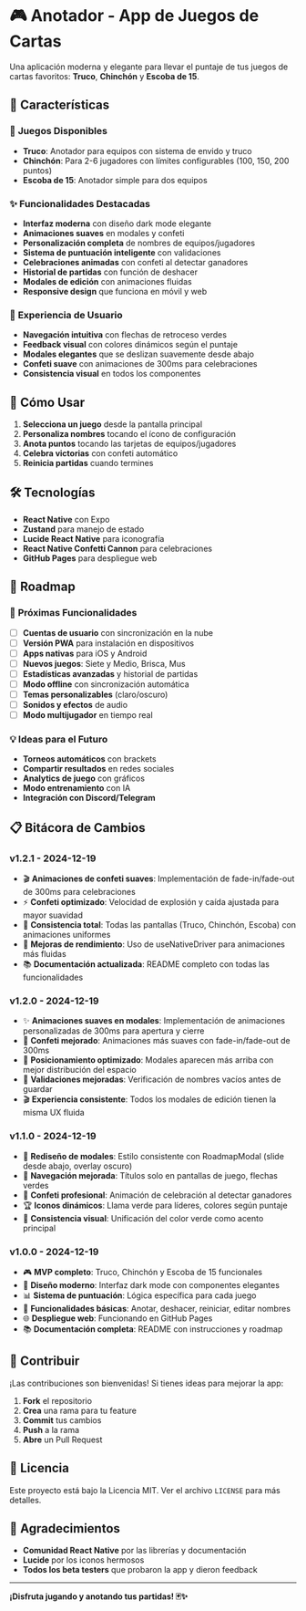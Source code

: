 # 🎮 Anotador - App de Juegos de Cartas

Una aplicación moderna y elegante para llevar el puntaje de tus juegos de cartas favoritos: **Truco**, **Chinchón** y **Escoba de 15**.

## 🚀 Características

### 🎯 **Juegos Disponibles**
- **Truco**: Anotador para equipos con sistema de envido y truco
- **Chinchón**: Para 2-6 jugadores con límites configurables (100, 150, 200 puntos)
- **Escoba de 15**: Anotador simple para dos equipos

### ✨ **Funcionalidades Destacadas**
- **Interfaz moderna** con diseño dark mode elegante
- **Animaciones suaves** en modales y confeti
- **Personalización completa** de nombres de equipos/jugadores
- **Sistema de puntuación inteligente** con validaciones
- **Celebraciones animadas** con confeti al detectar ganadores
- **Historial de partidas** con función de deshacer
- **Modales de edición** con animaciones fluidas
- **Responsive design** que funciona en móvil y web

### 🎨 **Experiencia de Usuario**
- **Navegación intuitiva** con flechas de retroceso verdes
- **Feedback visual** con colores dinámicos según el puntaje
- **Modales elegantes** que se deslizan suavemente desde abajo
- **Confeti suave** con animaciones de 300ms para celebraciones
- **Consistencia visual** en todos los componentes

## 📱 Cómo Usar

1. **Selecciona un juego** desde la pantalla principal
2. **Personaliza nombres** tocando el ícono de configuración
3. **Anota puntos** tocando las tarjetas de equipos/jugadores
4. **Celebra victorias** con confeti automático
5. **Reinicia partidas** cuando termines

## 🛠️ Tecnologías

- **React Native** con Expo
- **Zustand** para manejo de estado
- **Lucide React Native** para iconografía
- **React Native Confetti Cannon** para celebraciones
- **GitHub Pages** para despliegue web

## 🚀 Roadmap

### 🎯 **Próximas Funcionalidades**
- [ ] **Cuentas de usuario** con sincronización en la nube
- [ ] **Versión PWA** para instalación en dispositivos
- [ ] **Apps nativas** para iOS y Android
- [ ] **Nuevos juegos**: Siete y Medio, Brisca, Mus
- [ ] **Estadísticas avanzadas** y historial de partidas
- [ ] **Modo offline** con sincronización automática
- [ ] **Temas personalizables** (claro/oscuro)
- [ ] **Sonidos y efectos** de audio
- [ ] **Modo multijugador** en tiempo real

### 💡 **Ideas para el Futuro**
- **Torneos automáticos** con brackets
- **Compartir resultados** en redes sociales
- **Analytics de juego** con gráficos
- **Modo entrenamiento** con IA
- **Integración con Discord/Telegram**

## 📋 Bitácora de Cambios

### **v1.2.1** - 2024-12-19
- 🎬 **Animaciones de confeti suaves**: Implementación de fade-in/fade-out de 300ms para celebraciones
- ⚡ **Confeti optimizado**: Velocidad de explosión y caída ajustada para mayor suavidad
- 🎨 **Consistencia total**: Todas las pantallas (Truco, Chinchón, Escoba) con animaciones uniformes
- 🔧 **Mejoras de rendimiento**: Uso de useNativeDriver para animaciones más fluidas
- 📚 **Documentación actualizada**: README completo con todas las funcionalidades

### **v1.2.0** - 2024-12-19
- ✨ **Animaciones suaves en modales**: Implementación de animaciones personalizadas de 300ms para apertura y cierre
- 🎉 **Confeti mejorado**: Animaciones más suaves con fade-in/fade-out de 300ms
- 🎨 **Posicionamiento optimizado**: Modales aparecen más arriba con mejor distribución del espacio
- 🔧 **Validaciones mejoradas**: Verificación de nombres vacíos antes de guardar
- 🎬 **Experiencia consistente**: Todos los modales de edición tienen la misma UX fluida

### **v1.1.0** - 2024-12-19
- 🎨 **Rediseño de modales**: Estilo consistente con RoadmapModal (slide desde abajo, overlay oscuro)
- 🎯 **Navegación mejorada**: Títulos solo en pantallas de juego, flechas verdes
- 🎉 **Confeti profesional**: Animación de celebración al detectar ganadores
- 🏆 **Iconos dinámicos**: Llama verde para líderes, colores según puntaje
- 📱 **Consistencia visual**: Unificación del color verde como acento principal

### **v1.0.0** - 2024-12-19
- 🎮 **MVP completo**: Truco, Chinchón y Escoba de 15 funcionales
- 🎨 **Diseño moderno**: Interfaz dark mode con componentes elegantes
- 📊 **Sistema de puntuación**: Lógica específica para cada juego
- 🔄 **Funcionalidades básicas**: Anotar, deshacer, reiniciar, editar nombres
- 🌐 **Despliegue web**: Funcionando en GitHub Pages
- 📚 **Documentación completa**: README con instrucciones y roadmap

## 🤝 Contribuir

¡Las contribuciones son bienvenidas! Si tienes ideas para mejorar la app:

1. **Fork** el repositorio
2. **Crea** una rama para tu feature
3. **Commit** tus cambios
4. **Push** a la rama
5. **Abre** un Pull Request

## 📄 Licencia

Este proyecto está bajo la Licencia MIT. Ver el archivo `LICENSE` para más detalles.

## 🙏 Agradecimientos

- **Comunidad React Native** por las librerías y documentación
- **Lucide** por los iconos hermosos
- **Todos los beta testers** que probaron la app y dieron feedback

---

**¡Disfruta jugando y anotando tus partidas! 🃏✨** 